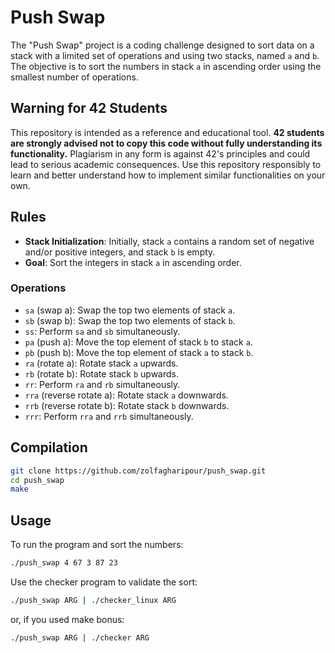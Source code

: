 # Push Swap

The "Push Swap" project is a coding challenge designed to sort data on a stack with a limited set of operations and using two stacks, named `a` and `b`. The objective is to sort the numbers in stack `a` in ascending order using the smallest number of operations.

## Warning for 42 Students

This repository is intended as a reference and educational tool. **42 students are strongly advised not to copy this code without fully understanding its functionality.** Plagiarism in any form is against 42's principles and could lead to serious academic consequences. Use this repository responsibly to learn and better understand how to implement similar functionalities on your own.

## Rules

- **Stack Initialization**: Initially, stack `a` contains a random set of negative and/or positive integers, and stack `b` is empty.
- **Goal**: Sort the integers in stack `a` in ascending order.

### Operations

- `sa` (swap a): Swap the top two elements of stack `a`.
- `sb` (swap b): Swap the top two elements of stack `b`.
- `ss`: Perform `sa` and `sb` simultaneously.
- `pa` (push a): Move the top element of stack `b` to stack `a`.
- `pb` (push b): Move the top element of stack `a` to stack `b`.
- `ra` (rotate a): Rotate stack `a` upwards.
- `rb` (rotate b): Rotate stack `b` upwards.
- `rr`: Perform `ra` and `rb` simultaneously.
- `rra` (reverse rotate a): Rotate stack `a` downwards.
- `rrb` (reverse rotate b): Rotate stack `b` downwards.
- `rrr`: Perform `rra` and `rrb` simultaneously.

## Compilation

```bash
git clone https://github.com/zolfagharipour/push_swap.git
cd push_swap
make
```
## Usage

To run the program and sort the numbers:
```bash
./push_swap 4 67 3 87 23
```
Use the checker program to validate the sort:
```bash
./push_swap ARG | ./checker_linux ARG
```
or, if you used make bonus:
```bash
./push_swap ARG | ./checker ARG
```
